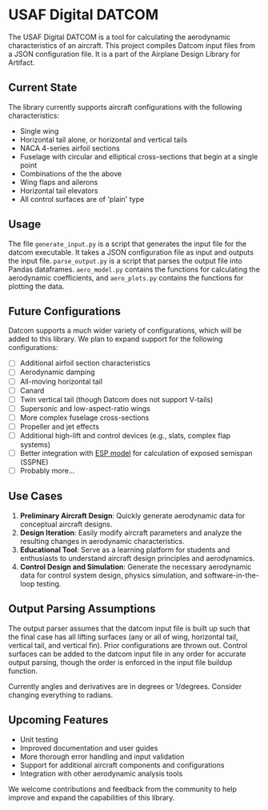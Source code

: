 # USAF Digital DATCOM

The USAF Digital DATCOM is a tool for calculating the aerodynamic characteristics of an aircraft. This project compiles Datcom input files from a JSON configuration file. It is a part of the Airplane Design Library for Artifact.

## Current State
The library currently supports aircraft configurations with the following characteristics:

- Single wing
- Horizontal tail alone, or horizontal and vertical tails
- NACA 4-series airfoil sections
- Fuselage with circular and elliptical cross-sections that begin at a single point
- Combinations of the the above
- Wing flaps and ailerons
- Horizontal tail elevators
- All control surfaces are of 'plain' type

## Usage
The file `generate_input.py` is a script that generates the input file for the datcom executable. It takes a JSON configuration file as input and outputs the input file. `parse_output.py` is a script that parses the output file into Pandas dataframes. `aero_model.py` contains the functions for calculating the aerodynamic coefficients, and `aero_plots.py` contains the functions for plotting the data.


## Future Configurations
Datcom supports a much wider variety of configurations, which will be added to this library. We plan to expand support for the following configurations:

- [ ] Additional airfoil section characteristics
- [ ] Aerodynamic damping
- [ ] All-moving horizontal tail
- [ ] Canard
- [ ] Twin vertical tail (though Datcom does not support V-tails)
- [ ] Supersonic and low-aspect-ratio wings
- [ ] More complex fuselage cross-sections
- [ ] Propeller and jet effects
- [ ] Additional high-lift and control devices (e.g., slats, complex flap systems)
- [ ] Better integration with [ESP model](../esp) for calculation of exposed semispan (SSPNE)
- [ ] Probably more...

## Use Cases
1. **Preliminary Aircraft Design**: Quickly generate aerodynamic data for conceptual aircraft designs.
2. **Design Iteration**: Easily modify aircraft parameters and analyze the resulting changes in aerodynamic characteristics.
3. **Educational Tool**: Serve as a learning platform for students and enthusiasts to understand aircraft design principles and aerodynamics.
4. **Control Design and Simulation**: Generate the necessary aerodynamic data for control system design, physics simulation, and software-in-the-loop testing.

## Output Parsing Assumptions
The output parser assumes that the datcom input file is built up such that the final case has all lifting surfaces (any or all of wing, horizontal tail, vertical tail, and vertical fin). Prior configurations are thrown out. Control surfaces can be added to the datcom input file in any order for accurate output parsing, though the order is enforced in the input file buildup function.

Currently angles and derivatives are in degrees or 1/degrees. Consider changing everything to radians.

## Upcoming Features
- Unit testing
- Improved documentation and user guides
- More thorough error handling and input validation
- Support for additional aircraft components and configurations
- Integration with other aerodynamic analysis tools

We welcome contributions and feedback from the community to help improve and expand the capabilities of this library.

